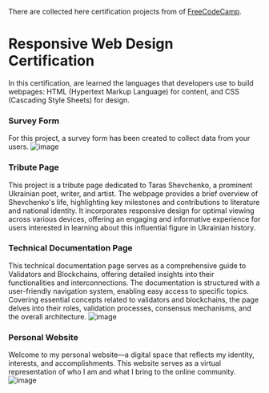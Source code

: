 There are collected here certification projects from of [FreeCodeCamp](https://freecodecamp.org/).

# **Responsive Web Design Certification**
In this certification, are learned the languages that developers use to build webpages: HTML (Hypertext Markup Language) for content, and CSS (Cascading Style Sheets) for design.

### **Survey Form**
For this project, a survey form has been created to collect data from your users.
![image](https://github.com/Raccoon-band/FreeCodeCamp/assets/121566462/29c22c17-8acd-4db5-a1fe-8f51e3d428ab)

### **Tribute Page**
This project is a tribute page dedicated to Taras Shevchenko, a prominent Ukrainian poet, writer, and artist. The webpage provides a brief overview of Shevchenko's life, highlighting key milestones and contributions to literature and national identity. It incorporates responsive design for optimal viewing across various devices, offering an engaging and informative experience for users interested in learning about this influential figure in Ukrainian history.

### **Technical Documentation Page**
This technical documentation page serves as a comprehensive guide to Validators and Blockchains, offering detailed insights into their functionalities and interconnections. The documentation is structured with a user-friendly navigation system, enabling easy access to specific topics. Covering essential concepts related to validators and blockchains, the page delves into their roles, validation processes, consensus mechanisms, and the overall architecture.
![image](https://github.com/Raccoon-nodes/FreeCodeCamp/assets/121566462/07e6968b-4558-4f23-b7de-11738005fa8e)

### **Personal Website**
Welcome to my personal website—a digital space that reflects my identity, interests, and accomplishments. This website serves as a virtual representation of who I am and what I bring to the online community.
![image](https://github.com/Raccoon-nodes/FreeCodeCamp/assets/121566462/8c314165-a014-43b5-841f-6c917633da0a)

